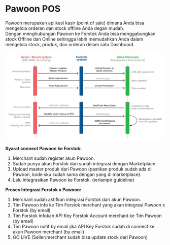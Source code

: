 # Pawoon POS

Pawoon merupakan aplikasi kasir \(point of sale\) dimana Anda bisa mengelola orderan dan stock offline Anda degan mudah.   
Dengan menghubungan Pawoon ke Forstok Anda bisa menggabungkan stock Offline dan Online sehingga lebih memudahkan Anda dalam mengelola stock, produk, dan orderan delam satu Dashboard.

![](../../../.gitbook/assets/image%20%28158%29.png)

**Syarat connect Pawoon ke Forstok:**

1. Merchant sudah register akun Pawoon.
2. Sudah punya akun Forstok dan sudah integrasi dengan Marketplace.
3. Upload master produk dari Pawoon \(pastikan produk sudah ada di Pawoon, kode sku sudah sama dengan yang di marketplace\). 
4. Lalu integrasikan Pawoon ke Forstok. \(terlampir guideline\)

**Proses Integrasi Forstok x Pawoon:**

1. Merchant sudah aktifkan integrasi Forstok dari akun Pawoon.
2. Tim Pawoon info ke Tim Forstok merchant yang akan integrasi Pawoon x Forstok \(by email\)
3. Tim Forstok infokan API Key Forstok Account merchant ke Tim Pawoon \(by email\)
4. Tim Pawoon notif by email jika API Key Forstok sudah di connect ke akun Pawoon merchant \(by email\)
5. GO LIVE \(Seller/merchant sudah bisa update stock dari Pawoon\)

  




